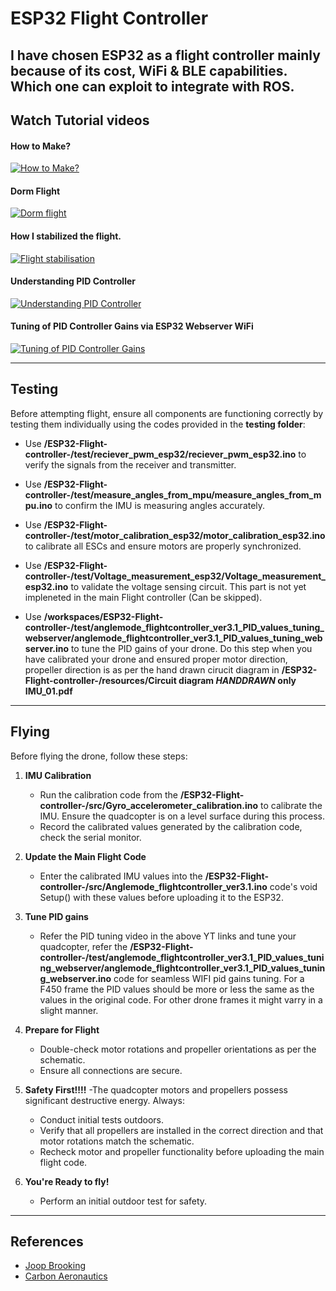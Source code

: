 # ESP32 Flight Controller  

I have chosen ESP32 as a flight controller mainly because of its cost, WiFi & BLE capabilities. Which one can exploit to integrate with ROS. 
---

## Watch Tutorial videos

#### How to Make? 
[![How to Make?](https://img.youtube.com/vi/1zZbk0xWIrc/0.jpg)](https://youtu.be/1zZbk0xWIrc)

#### Dorm Flight  
[![Dorm flight](https://img.youtube.com/vi/2goVaf8LJQM/0.jpg)](https://youtu.be/2goVaf8LJQM)

#### How I stabilized the flight.
[![Flight stabilisation](https://img.youtube.com/vi/PweCWXNrxg0/0.jpg)](https://youtu.be/PweCWXNrxg0?si=KJHE-g0SIH3p4Ixf)

#### Understanding PID Controller  
[![Understanding PID Controller](https://img.youtube.com/vi/dMRDzicSvXk/0.jpg)](https://youtu.be/dMRDzicSvXk?si=4SlX_EvzxvCbH7zv)

#### Tuning of PID Controller Gains via ESP32 Webserver WiFi  
[![Tuning of PID Controller Gains](https://img.youtube.com/vi/kl3Dlm11AEQ/0.jpg)](https://youtu.be/kl3Dlm11AEQ?si=NrJVn8WFx9-ViMtl)


---

## Testing  

Before attempting flight, ensure all components are functioning correctly by testing them individually using the codes provided in the **testing folder**:  

- Use **/ESP32-Flight-controller-/test/reciever_pwm_esp32/reciever_pwm_esp32.ino** to verify the signals from the receiver and transmitter.  
- Use **/ESP32-Flight-controller-/test/measure_angles_from_mpu/measure_angles_from_mpu.ino** to confirm the IMU is measuring angles accurately.  
- Use **/ESP32-Flight-controller-/test/motor_calibration_esp32/motor_calibration_esp32.ino** to calibrate all ESCs and ensure motors are properly synchronized.  
- Use **/ESP32-Flight-controller-/test/Voltage_measurement_esp32/Voltage_measurement_esp32.ino** to validate the voltage sensing circuit. This part is not yet impleneted in the main Flight controller (Can be skipped).

- Use **/workspaces/ESP32-Flight-controller-/test/anglemode_flightcontroller_ver3.1_PID_values_tuning_webserver/anglemode_flightcontroller_ver3.1_PID_values_tuning_webserver.ino** to tune the PID gains of your drone. Do this step when you have calibrated your drone and ensured proper motor direction, propeller direction is as per the hand drawn cirucit diagram in **/ESP32-Flight-controller-/resources/Circuit diagram _HANDDRAWN_ only IMU_01.pdf**

---

## Flying  

Before flying the drone, follow these steps:  

1. **IMU Calibration**  
   - Run the calibration code from the **/ESP32-Flight-controller-/src/Gyro_accelerometer_calibration.ino** to calibrate the IMU. Ensure the quadcopter is on a level surface during this process.  
   - Record the calibrated values generated by the calibration code, check the serial monitor.

2. **Update the Main Flight Code**  
   - Enter the calibrated IMU values into the **/ESP32-Flight-controller-/src/Anglemode_flightcontroller_ver3.1.ino** code's void Setup() with these values before uploading it to the ESP32.  

3. **Tune PID gains** 
    - Refer the PID tuning video in the above YT links and tune your quadcopter, refer the **/ESP32-Flight-controller-/test/anglemode_flightcontroller_ver3.1_PID_values_tuning_webserver/anglemode_flightcontroller_ver3.1_PID_values_tuning_webserver.ino** code for seamless WIFI pid gains tuning. For a F450 frame the PID values should be more or less the same as the values in the original code. For other drone frames it might varry in a slight manner.

3. **Prepare for Flight**  
   - Double-check motor rotations and propeller    orientations as per the schematic.  
   - Ensure all connections are secure.  
   

5. **Safety First!!!!**
    -The quadcopter motors and propellers possess significant destructive energy. Always:  
    - Conduct initial tests outdoors.  
    - Verify that all propellers are installed in the correct direction and that motor rotations match the schematic.  
    - Recheck motor and propeller functionality before uploading the main flight code.  

5. **You're Ready to fly!**
    - Perform an initial outdoor test for safety.  

---

## References
- [Joop Brooking](https://www.youtube.com/@Joop_Brokking)  
- [Carbon Aeronautics](https://youtube.com/@carbonaeronautics?si=-DZ1Sz5sgNruoJgR)

